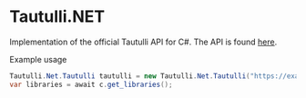 # Tautulli.NET

Implementation of the official Tautulli API for C#. The API is found [here](https://github.com/Tautulli/Tautulli/blob/master/API.md).

Example usage

```C#
Tautulli.Net.Tautulli tautulli = new Tautulli.Net.Tautulli("https://example.com", "apikey");
var libraries = await c.get_libraries();
```

